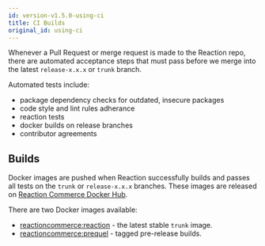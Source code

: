 ```yaml
---
id: version-v1.5.0-using-ci
title: CI Builds
original_id: using-ci
---
```


Whenever a Pull Request or merge request is made to the Reaction repo, there are automated acceptance steps that must pass before we merge into the latest `release-x.x.x` or `trunk`  branch.

Automated tests include:

-   package dependency checks for outdated, insecure packages
-   code style and lint rules adherance
-   reaction tests
-   docker builds on release branches
-   contributor agreements

## Builds

Docker images are pushed when Reaction successfully builds and passes all tests on the `trunk`  or `release-x.x.x` branches. These images are released on [Reaction Commerce Docker Hub](https://hub.docker.com/u/reactioncommerce/).

There are two Docker images available:

-   [reactioncommerce:reaction](https://hub.docker.com/r/reactioncommerce/reaction/) - the latest stable `trunk`  image.
-   [reactioncommerce:prequel](https://hub.docker.com/r/reactioncommerce/prequel/) - tagged pre-release builds.
